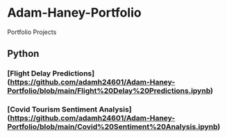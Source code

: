 # Adam-Haney-Portfolio
Portfolio Projects
## Python
### [Flight Delay Predictions] (https://github.com/adamh24601/Adam-Haney-Portfolio/blob/main/Flight%20Delay%20Predictions.ipynb)
### [Covid Tourism Sentiment Analysis] (https://github.com/adamh24601/Adam-Haney-Portfolio/blob/main/Covid%20Sentiment%20Analysis.ipynb)
